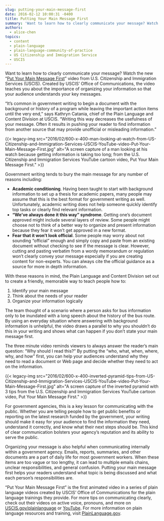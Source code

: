 ```yaml
---
slug: putting-your-main-message-first
date: 2016-02-12 10:00:31 -0400
title: Putting Your Main Message First
summary: 'Want to learn how to clearly communicate your message? Watch the new &ldquo;Put Your Main Message First&rdquo; video from U.S. Citizenship and Immigration Services (USCIS). Created by USCIS’ Office of Communications, the video teaches you about the importance of organizing your information so that your audience understands your key messages. &ldquo;It’s common in government writing'
authors:
  - alice-chen
topics:
  - content
  - plain-language
  - plain-language-community-of-practice
  - US Citizenship and Immigration Service
  - USCIS
---
```


Want to learn how to clearly communicate your message? Watch the new “[Put Your Main Message First](https://www.youtube.com/watch?v=G-SNW6ye9rU&list=PLADE80C67FDB39352&index=5)” video from U.S. Citizenship and Immigration Services (USCIS). Created by USCIS’ Office of Communications, the video teaches you about the importance of organizing your information so that your audience understands your key messages.

“It’s common in government writing to begin a document with the background or history of a program while leaving the important action items until the very end,” says Kathryn Catania, chief of the Plain Language and Content Division at USCIS. “Writing this way decreases the usefulness of your message. Often it results in pushing your reader to find information from another source that may provide unofficial or misleading information.”

{{< legacy-img src="2016/02/600-x-400-man-looking-at-watch-from-US-Citizenship-and-Immigration-Services-USCIS-YouTube-video-Put-Your-Main-Message-First.jpg" alt="A screen capture of a man looking at his watch because getting information is taking too long; from the U.S. Citizenship and Immigration Services YouTube cartoon video, Put Your Main Message First." >}}

Government writing tends to bury the main message for any number of reasons including:

  * **Academic conditioning**. Having been taught to start with background information to set up a thesis for academic papers, many people may assume that this is the best format for government writing as well. Unfortunately, academic writing does not help someone quickly identify top tasks or clearly find relevant information.
  * **“We’ve always done it this way” syndrome**. Getting one’s document approved might include several layers of review. Some people might choose not to think of a better way to organize and present information because they fear it won’t get approved in a new format.
  * **Fear that it won’t look official**. Some people may worry about not sounding “official” enough and simply copy and paste from an existing document without checking to see if the message is clear. However, cutting and pasting verbatim from a wordy memorandum or regulation won’t clearly convey your message especially if you are creating content for non-experts. You can always cite the official guidance as a source for more in depth information.

With these reasons in mind, the Plain Language and Content Division set out to create a friendly, memorable way to teach people how to:

  1. Identify your main message
  2. Think about the needs of your reader
  3. Organize your information logically

The team thought of a scenario where a person asks for bus information only to be inundated with a long speech about the history of the bus route. By using an everyday situation where answering with background information is unhelpful, the video draws a parallel to why you shouldn’t do this in your writing and shows what can happen if you don’t state your main message first.

The three minute video reminds viewers to always answer the reader’s main question: “Why should I read this?” By putting the “who, what, when, where, why, and how” first, you can help your audiences understand why they need to read a document or Web page and decide whether they need to act on the information.

{{< legacy-img src="2016/02/600-x-400-inverted-pyramid-tips-from-US-Citizenship-and-Immigration-Services-USCIS-YouTube-video-Put-Your-Main-Message-First.jpg" alt="A screen capture of the inverted pyramid with 3 tips from the U.S. Citizenship and Immigration Services YouTube cartoon video, Put Your Main Message First." >}}

For government agencies, this is a key lesson for communicating with the public. Whether you are telling people how to get public benefits or reporting on the latest research funded by the government, your writing should make it easy for your audience to find the information they need, understand it correctly, and know what their next steps should be. This kind of clear communication bolsters your agency’s reputation and its ability to serve the public.

Organizing your message is also helpful when communicating internally within a government agency. Emails, reports, summaries, and other documents are a part of daily life for most government workers. When these items are too vague or too lengthy, it can lead to multiple emails chains, unclear responsibilities, and general confusion. Putting your main message first helps your readers understand what topic is being discussed and what each person’s responsibilities are.

“Put Your Main Message First” is the first animated video in a series of plain language videos created by USCIS’ Office of Communications for the plain language trainings they provide. For more tips on communicating clearly, check out their videos on active voice, pronouns, and more on [USCIS.gov/plainlanguage](https://www.uscis.gov/plainlanguage) or [YouTube](https://www.youtube.com/playlist?list=PLADE80C67FDB39352). For more information on plain language resources and training, visit [PlainLanguage.gov](http://www.plainlanguage.gov/).